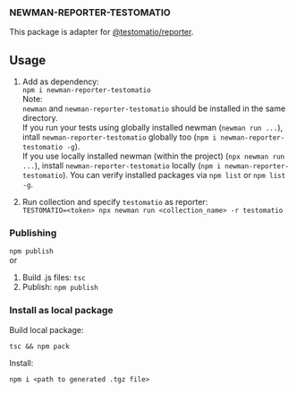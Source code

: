 ### NEWMAN-REPORTER-TESTOMATIO

This package is adapter for [@testomatio/reporter](https://github.com/testomatio/reporter).

## Usage
1. Add as dependency:
\
`npm i newman-reporter-testomatio`
\
Note:
\
`newman` and `newman-reporter-testomatio` should be installed in the same directory.
\
If you run your tests using globally installed newman (`newman run ...`), intall `newman-reporter-testomatio` globally too (`npm i newman-reporter-testomatio -g`).
\
If you use locally installed newman (within the project) (`npx newman run ...`), install `newman-reporter-testomatio` locally (`npm i newman-reporter-testomatio`).
You can verify installed packages via `npm list` or `npm list -g`.

2. Run collection and specify `testomatio` as reporter:
\
`TESTOMATIO=<token> npx newman run <collection_name> -r testomatio`

### Publishing
`npm publish`
\
or
1. Build .js files: `tsc`
2. Publish: `npm publish`


### Install as local package
Build local package:

`tsc && npm pack`

Install:

`npm i <path to generated .tgz file>`
